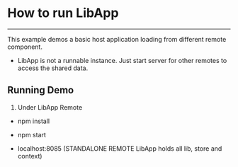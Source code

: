 # How to run LibApp
-------

This example demos a basic host application loading from different remote component.

- LibApp is not a runnable instance. Just start server for other remotes to access the shared data.

## Running Demo
1. Under LibApp Remote
  * npm install
  * npm start

* localhost:8085 (STANDALONE REMOTE LibApp holds all lib, store and context)
